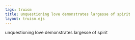 ```yaml
---
tags: truism
title: unquestioning love demonstrates largesse of spirit
layout: truism.ejs
---
```


unquestioning love demonstrates largesse of spirit